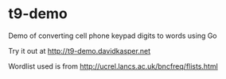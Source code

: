 t9-demo
=======

Demo of converting cell phone keypad digits to words using Go 

Try it out at http://t9-demo.davidkasper.net

Wordlist used is from http://ucrel.lancs.ac.uk/bncfreq/flists.html
